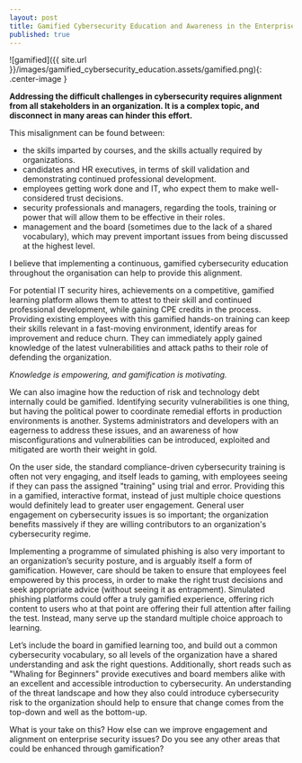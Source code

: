 ```yaml
---
layout: post
title: Gamified Cybersecurity Education and Awareness in the Enterprise
published: true
---
```

![gamified]({{ site.url }}/images/gamified_cybersecurity_education.assets/gamified.png){: .center-image }

**Addressing the difficult challenges in cybersecurity requires alignment from all stakeholders in an organization. It is a complex topic, and disconnect in many areas can hinder this effort.** 

This misalignment can be found between:

- the skills imparted by courses, and the skills actually required by organizations.
- candidates and HR executives, in terms of skill validation and demonstrating continued professional development.
- employees getting work done and IT, who expect them to make well-considered trust decisions.
- security professionals and managers, regarding the tools, training or power that will allow them to be effective in their roles.
- management and the board (sometimes due to the lack of a shared vocabulary), which may prevent important issues from being discussed at the highest level.

I believe that implementing a continuous, gamified cybersecurity education throughout the organisation can help to provide this alignment.

For potential IT security hires, achievements on a competitive, gamified learning platform allows them to attest to their skill and continued professional development, while gaining CPE credits in the process. Providing existing employees with this gamified hands-on training can keep their skills relevant in a fast-moving environment, identify areas for improvement and reduce churn. They can immediately apply gained knowledge of the latest vulnerabilities and attack paths to their role of defending the organization.

*Knowledge is empowering, and gamification is motivating.*

We can also imagine how the reduction of risk and technology debt internally could be gamified. Identifying security vulnerabilities is one thing, but having the political power to coordinate remedial efforts in production environments is another. Systems administrators and developers with an eagerness to address these issues, and an awareness of how misconfigurations and vulnerabilities can be introduced, exploited and mitigated are worth their weight in gold.

On the user side, the standard compliance-driven cybersecurity training is often not very engaging, and itself leads to gaming, with employees seeing if they can pass the assigned "training" using trial and error. Providing this in a gamified, interactive format, instead of just multiple choice questions would definitely lead to greater user engagement. General user engagement on cybersecurity issues is so important; the organization benefits massively if they are willing contributors to an organization's cybersecurity regime.

Implementing a programme of simulated phishing is also very important to an organization’s security posture, and is arguably itself a form of gamification. However, care should be taken to ensure that employees feel empowered by this process, in order to make the right trust decisions and seek appropriate advice (without seeing it as entrapment). Simulated phishing platforms could offer a truly gamified experience, offering rich content to users who at that point are offering their full attention after failing the test. Instead, many serve up the standard multiple choice approach to learning.

Let’s include the board in gamified learning too, and build out a common cybersecurity vocabulary, so all levels of the organization have a shared understanding and ask the right questions. Additionally, short reads such as "Whaling for Beginners" provide executives and board members alike with an excellent and accessible introduction to cybersecurity. An understanding of the threat landscape and how they also could introduce cybersecurity risk to the organization should help to ensure that change comes from the top-down and well as the bottom-up.

What is your take on this? How else can we improve engagement and alignment on enterprise security issues? Do you see any other areas that could be enhanced through gamification?

